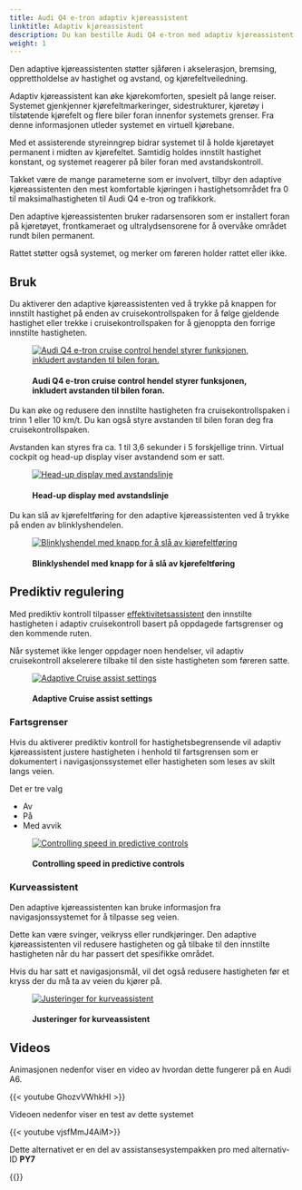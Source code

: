 ```yaml
---
title: Audi Q4 e-tron adaptiv kjøreassistent
linktitle: Adaptiv kjøreassistent
description: Du kan bestille Audi Q4 e-tron med adaptiv kjøreassistent. Den adaptive kjøreassistenten kombinerer adaptiv cruisekontroll og aktiv filassistent.
weight: 1
---
```

<!-- markdownlint-disable MD033 -->
Den adaptive kjøreassistenten støtter sjåføren i akselerasjon, bremsing, opprettholdelse av hastighet og avstand, og kjørefeltveiledning.

Adaptiv kjøreassistent kan øke kjørekomforten, spesielt på lange reiser. Systemet gjenkjenner kjørefeltmarkeringer, sidestrukturer, kjøretøy i tilstøtende kjørefelt og flere biler foran innenfor systemets grenser. Fra denne informasjonen utleder systemet en virtuell kjørebane.

Med et assisterende styreinngrep bidrar systemet til å holde kjøretøyet permanent i midten av kjørefeltet. Samtidig holdes innstilt hastighet konstant, og systemet reagerer på biler foran med avstandskontroll.

Takket være de mange parameterne som er involvert, tilbyr den adaptive kjøreassistenten den mest komfortable kjøringen i hastighetsområdet fra 0 til maksimalhastigheten til Audi Q4 e-tron og trafikkork.

Den adaptive kjøreassistenten bruker radarsensoren som er installert foran på kjøretøyet, frontkameraet og ultralydsensorene for å overvåke området rundt bilen permanent.

Rattet støtter også systemet, og merker om føreren holder rattet eller ikke.

## Bruk

Du aktiverer den adaptive kjøreassistenten ved å trykke på knappen for innstilt hastighet på enden av cruisekontrollspaken for å følge gjeldende hastighet eller trekke i cruisekontrollspaken for å gjenoppta den forrige innstilte hastigheten.

<figure>
    <a href="https://media.electrichasgoneaudi.net/multimedia/models/q4-e-tron/technology/drivingassistance/adaptivecruisecontrol/cruisecontrol.jpg">
        <img src="https://media.electrichasgoneaudi.net/multimedia/models/q4-e-tron/technology/drivingassistance/adaptivecruisecontrol/cruisecontrols.jpg"
        alt="Audi Q4 e-tron cruise control hendel styrer funksjonen, inkludert avstanden til bilen foran."
        title="Audi Q4 e-tron cruise control hendel styrer funksjonen, inkludert avstanden til bilen foran.">
    </a>
    <figcaption><h4>Audi Q4 e-tron cruise control hendel styrer funksjonen, inkludert avstanden til bilen foran.</h4></figcaption>
</figure>

Du kan øke og redusere den innstilte hastigheten fra cruisekontrollspaken i trinn 1 eller 10 km/t. Du kan også styre avstanden til bilen foran deg fra cruisekontrollspaken.

Avstanden kan styres fra ca. 1 til 3,6 sekunder i 5 forskjellige trinn. Virtual cockpit og head-up display viser avstandend som er satt.

<figure>
    <a href="https://media.electrichasgoneaudi.net/multimedia/models/q4-e-tron/technology/drivingassistance/adaptivecruiseassist/headupdistance.jpg">
        <img src="https://media.electrichasgoneaudi.net/multimedia/models/q4-e-tron/technology/drivingassistance/adaptivecruiseassist/headupdistances.jpg"
        alt="Head-up display med avstandslinje" title="Head-up display med avstandslinje">
    </a>
    <figcaption><h4>Head-up display med avstandslinje</h4></figcaption>
</figure>


Du kan slå av kjørefeltføring for den adaptive kjøreassistenten ved å trykke på enden av blinklyshendelen.

<figure>
    <a href="https://media.electrichasgoneaudi.net/multimedia/models/q4-e-tron/technology/drivingassistance/activelaneassist/laneassistbutton.jpg">
        <img src="https://media.electrichasgoneaudi.net/multimedia/models/q4-e-tron/technology/drivingassistance/activelaneassist/laneassistbuttons.jpg"
        alt="Blinklyshendel med knapp for å slå av kjørefeltføring" title="Blinklyshendel med knapp for å slå av kjørefeltføring">
    </a>
    <figcaption><h4>Blinklyshendel med knapp for å slå av kjørefeltføring</h4></figcaption>
</figure>

## Prediktiv regulering

Med prediktiv kontroll tilpasser [effektivitetsassistent](../predictiveefficiencyassist/) den innstilte hastigheten i adaptiv cruisekontroll basert på oppdagede fartsgrenser og den kommende ruten.

Når systemet ikke lenger oppdager noen hendelser, vil adaptiv cruisekontroll akselerere tilbake til den siste hastigheten som føreren satte.

 <figure>
    <a href="https://media.electrichasgoneaudi.net/multimedia/models/q4-e-tron/technology/drivingassistance/adaptivecruiseassist/settings1nb.jpg">
        <img src="https://media.electrichasgoneaudi.net/multimedia/models/q4-e-tron/technology/drivingassistance/adaptivecruiseassist/settings1nbs.jpg"
        alt="Adaptive Cruise assist settings" title="Adaptive Cruise assist settings">
    </a>
    <figcaption><h4>Adaptive Cruise assist settings</h4></figcaption>
</figure>

### Fartsgrenser

Hvis du aktiverer prediktiv kontroll for hastighetsbegrensende vil adaptiv kjøreassistent justere hastigheten i henhold til fartsgrensen som er dokumentert i navigasjonssystemet eller hastigheten som leses av skilt langs veien.

Det er tre valg

- Av
- På
- Med avvik

 <figure>
    <a href="https://media.electrichasgoneaudi.net/multimedia/models/q4-e-tron/technology/drivingassistance/adaptivecruiseassist/settings2nb.jpg">
        <img src="https://media.electrichasgoneaudi.net/multimedia/models/q4-e-tron/technology/drivingassistance/adaptivecruiseassist/settings2nbs.jpg"
        alt="Controlling speed in predictive controls" title="Controlling speed in predictive controls">
    </a>
    <figcaption><h4>Controlling speed in predictive controls</h4></figcaption>
</figure>

### Kurveassistent

Den adaptive kjøreassistenten kan bruke informasjon fra navigasjonssystemet for å tilpasse seg veien.

Dette kan være svinger, veikryss eller rundkjøringer. Den adaptive kjøreassistenten vil redusere hastigheten og gå tilbake til den innstilte hastigheten når du har passert det spesifikke området.

Hvis du har satt et navigasjonsmål, vil det også redusere hastigheten før et kryss der du må ta av veien du kjører på.

 <figure>
    <a href="https://media.electrichasgoneaudi.net/multimedia/models/q4-e-tron/technology/drivingassistance/adaptivecruiseassist/settings3nb.jpg">
        <img src="https://media.electrichasgoneaudi.net/multimedia/models/q4-e-tron/technology/drivingassistance/adaptivecruiseassist/settings3nbs.jpg"
        alt="Justeringer for kurveassistent" title="Justeringer for kurveassistent">
    </a>
    <figcaption><h4>Justeringer for kurveassistent</h4></figcaption>
</figure>

## Videos

Animasjonen nedenfor viser en video av hvordan dette fungerer på en Audi A6.

{{< youtube GhozvVWhkHI >}}

Videoen nedenfor viser en test av dette systemet

{{< youtube vjsfMmJ4AiM>}}

Dette alternativet er en del av assistansesystempakken pro med alternativ-ID **PY7**

{{<children description="true" />}}
